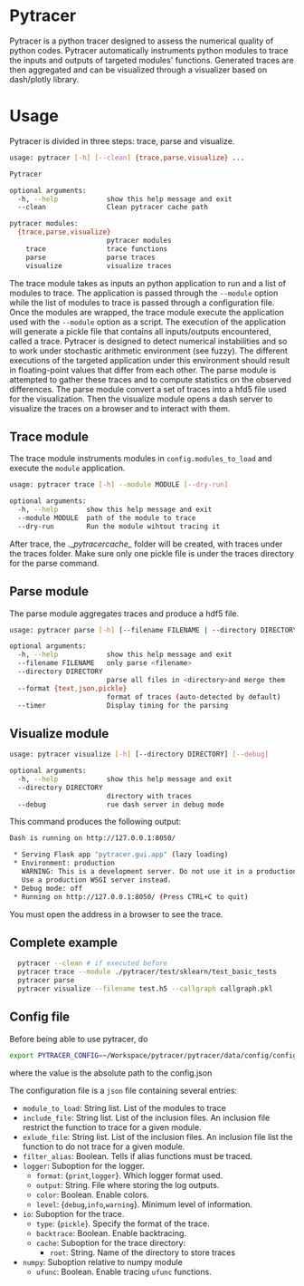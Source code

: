 # Pytracer

Pytracer is a python tracer designed to assess
the numerical quality of python codes.
Pytracer automatically instruments python modules
to trace the inputs and outputs of targeted modules' functions.
Generated traces are then aggregated and can be visualized
through a visualizer based on dash/plotly library.

# Usage

Pytracer is divided in three steps: trace, parse and visualize.

```bash
usage: pytracer [-h] [--clean] {trace,parse,visualize} ...

Pytracer

optional arguments:
  -h, --help            show this help message and exit
  --clean               Clean pytracer cache path

pytracer modules:
  {trace,parse,visualize}
                        pytracer modules
    trace               trace functions
    parse               parse traces
    visualize           visualize traces
```

The trace module takes as inputs an python application to run
and a list of modules to trace. The application is passed
through the `--module` option while the list of modules to trace
is passed through a configuration file. Once the modules are wrapped,
the trace module execute the application used with the `--module` option
as a script. The execution of the application will generate
a pickle file that contains all inputs/outputs encountered, called a trace.
Pytracer is designed to detect numerical instabilities and so
to work under stochastic arithmetic environment (see fuzzy).
The different executions of the targeted application under this
environment should result in floating-point values that differ from each
other. The parse module is attempted to gather these traces
and to compute statistics on the observed differences.
The parse module convert a set of traces into a hfd5 file used
for the visualization. Then the visualize module opens a dash server
to visualize the traces on a browser and to interact with them.

## Trace module

The trace module instruments modules in `config.modules_to_load`
and execute the `module` application.

```bash
usage: pytracer trace [-h] --module MODULE [--dry-run]

optional arguments:
  -h, --help       show this help message and exit
  --module MODULE  path of the module to trace
  --dry-run        Run the module wihtout tracing it
```

After trace, the .\__pytracercache\__ folder will be created, with traces under the traces folder. Make sure only one pickle file is under the traces directory for the parse command.

## Parse module

The parse module aggregates traces and produce a hdf5 file.

```bash
usage: pytracer parse [-h] [--filename FILENAME | --directory DIRECTORY] [--format {text,json,pickle}] [--timer]

optional arguments:
  -h, --help            show this help message and exit
  --filename FILENAME   only parse <filename>
  --directory DIRECTORY
                        parse all files in <directory>and merge them
  --format {text,json,pickle}
                        format of traces (auto-detected by default)
  --timer               Display timing for the parsing
```

## Visualize module

```bash
usage: pytracer visualize [-h] [--directory DIRECTORY] [--debug]

optional arguments:
  -h, --help            show this help message and exit
  --directory DIRECTORY
                        directory with traces
  --debug               rue dash server in debug mode
```

This command produces the following output:

```bash
Dash is running on http://127.0.0.1:8050/

 * Serving Flask app "pytracer.gui.app" (lazy loading)
 * Environment: production
   WARNING: This is a development server. Do not use it in a production deployment.
   Use a production WSGI server instead.
 * Debug mode: off
 * Running on http://127.0.0.1:8050/ (Press CTRL+C to quit)
```

You must open the address in a browser to see the trace.

## Complete example

```bash
  pytracer --clean # if executed before
  pytracer trace --module ./pytracer/test/sklearn/test_basic_tests
  pytracer parse
  pytracer visualize --filename test.h5 --callgraph callgraph.pkl
```

## Config file

Before being able to use pytracer, do

```bash
export PYTRACER_CONFIG=~/Workspace/pytracer/pytracer/data/config/config.json
```

where the value is the absolute path to the config.json

The configuration file is a `json` file containing several entries:

- `module_to_load`: String list. List of the modules to trace
- `include_file`: String list. List of the inclusion files. An inclusion file
restrict the function to trace for a given module.
- `exlude_file`: String list. List of the inclusion files. An inclusion file
list the function to do not trace for a given module.
- `filter_alias`: Boolean. Tells if alias functions must be traced.
- `logger`: Suboption for the logger.
    - `format`: {`print`,`logger`}. Which logger format used.
    - `output`: String. File where storing the log outputs.
    - `color`: Boolean. Enable colors.
    - `level`: {`debug`,`info`,`warning`}. Minimum level of information.
- `io`: Suboption for the trace.
    - `type`: {`pickle`}. Specify the format of the trace.
    - `backtrace`: Boolean. Enable backtracing.
    - `cache`: Suboption for the trace directory:
        - `root`: String. Name of the directory to store traces
- `numpy`: Suboption relative to numpy module
    - `ufunc`: Boolean. Enable tracing `ufunc` functions.
